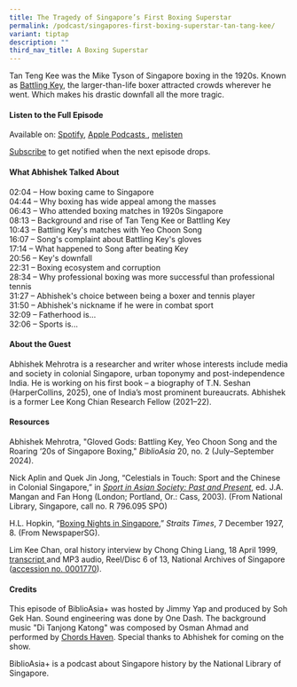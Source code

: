 ```yaml
---
title: The Tragedy of Singapore’s First Boxing Superstar
permalink: /podcast/singapores-first-boxing-superstar-tan-tang-kee/
variant: tiptap
description: ""
third_nav_title: A Boxing Superstar
---
```

<p>Tan Teng Kee was the Mike Tyson of Singapore boxing in the 1920s. Known
as <a href="https://biblioasia.nlb.gov.sg/vol-20/issue-2/jul-sep-2024/singapore-boxing-battling-key-yeo-choon-song/" rel="noopener noreferrer nofollow" target="_blank">Battling Key</a>,
the larger-than-life boxer attracted crowds wherever he went. Which makes
his drastic&nbsp;downfall&nbsp;all the more tragic.</p>
<p></p>
<h4><strong>Listen to the Full Episode</strong></h4>
<p>Available on: <a href="https://open.spotify.com/episode/0u6zlPR4vAIfOfggi3zA42" rel="noopener noreferrer nofollow" target="_blank"><u>Spotify</u></a>,
<a href="https://podcasts.apple.com/us/podcast/chia-boon-leong-the-homegrown-football-olympian/id1688142751?i=1000650691964" rel="noopener noreferrer nofollow" target="_blank"><u>Apple Podcasts </u>
</a>, <a href="https://www.melisten.sg/podcast/playlist/BiblioAsia%2B-2115156/Chia-Boon-Leong--The-Homegrown-Football-Olympian-2354766" rel="noopener noreferrer nofollow" target="_blank"><u>melisten</u></a>
</p>
<p><a href="https://open.spotify.com/show/66PYiIthr1KqQhJ82XH4DN" rel="noopener noreferrer nofollow" target="_blank"><u>Subscribe</u></a> to
get notified when the next episode drops.</p>
<p></p>
<h4><strong>What Abhishek Talked About</strong></h4>
<p>02:04 – How boxing came to Singapore
<br>04:44 – Why boxing has wide appeal among the masses
<br>06:43 – Who attended boxing matches in 1920s Singapore
<br>08:13 – Background and rise of Tan Teng Kee or Battling Key
<br>10:43 – Battling Key's matches with Yeo Choon Song
<br>16:07 – Song's complaint about Battling Key's gloves
<br>17:14 – What happened to Song after beating Key
<br>20:56 – Key's downfall
<br>22:31 – Boxing ecosystem and corruption
<br>28:34 – Why professional boxing was more successful than professional
tennis
<br>31:27 – Abhishek's choice between being a boxer and tennis player
<br>31:50 – Abhishek's nickname if he were in combat sport
<br>32:09 – Fatherhood is...
<br>32:06 – Sports is...</p>
<p></p>
<h4><strong>About the Guest</strong></h4>
<p>Abhishek Mehrotra&nbsp;is a researcher and writer whose interests include
media and society in colonial Singapore, urban toponymy and post-independence
India. He is working on his first book – a biography of T.N. Seshan (HarperCollins,
2025), one of India’s most prominent bureaucrats. Abhishek is a former
Lee Kong Chian Research Fellow (2021–22).</p>
<p></p>
<h4><strong>Resources</strong></h4>
<p>Abhishek Mehrotra, "Gloved Gods: Battling Key, Yeo Choon Song and the
Roaring ‘20s of Singapore Boxing," <em>BiblioAsia</em> 20, no. 2 (July–September
2024).</p>
<p></p>
<p>Nick Aplin and Quek Jin Jong, “Celestials in Touch: Sport and the Chinese
in Colonial Singapore,” in <em><a href="https://eservice.nlb.gov.sg/redir/itemdetails?bid=12328575" rel="noopener noreferrer nofollow" target="_blank"><u>Sport in Asian Society: Past and Present</u></a></em>,
ed. J.A. Mangan and Fan Hong (London; Portland, Or.: Cass, 2003). (From
National Library, Singapore, call no. R 796.095 SPO)&nbsp;</p>
<p></p>
<p>H.L. Hopkin, “<a href="https://eresources.nlb.gov.sg/newspapers/digitised/article/straitstimes19271207-1.2.32" rel="noopener noreferrer nofollow" target="_blank"><u>Boxing Nights in Singapore</u></a>,” <em>Straits Times</em>,
7 December 1927, 8. (From NewspaperSG).</p>
<p></p>
<p>Lim Kee Chan, oral history interview by Chong Ching Liang, 18 April 1999,
<a href="https://www.nas.gov.sg/archivesonline/flipviewer/publish/f/f396ab09-115f-11e3-83d5-0050568939ad-OHC001770_006/web/html5/index.html" rel="noopener noreferrer nofollow" target="_blank"><u>transcript</u> 
</a>and MP3 audio, Reel/Disc 6 of 13, National Archives of Singapore (<a href="https://www.nas.gov.sg/archivesonline/oral_history_interviews/interview/001770" rel="noopener noreferrer nofollow" target="_blank"><u>accession no. 0001770</u></a>).</p>
<p></p>
<h4><strong>Credits</strong></h4>
<p>This episode of BiblioAsia+ was hosted by Jimmy Yap and produced by Soh
Gek Han. Sound engineering was done by One Dash. The background music "Di
Tanjong Katong" was composed by Osman Ahmad and performed by&nbsp;<a href="https://www.youtube.com/watch?v=uA2v7ka5TAI" rel="noopener noreferrer" target="_blank"><u>Chords Haven</u></a>.
Special thanks to Abhishek for coming on the show.</p>
<p>BiblioAsia+ is a podcast about Singapore history by the National Library
of Singapore.</p>
<p></p>